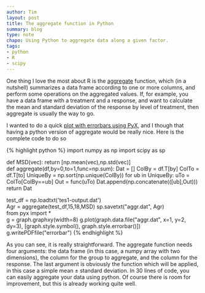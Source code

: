```yaml
---
author: Tim
layout: post
title: The aggregate function in Python
summary: blog
type: note
chapo: Using Python to aggregate data along a given factor.
tags:
- python
- R
- scipy
---
```


One thing I love the most about R is the [aggregate](http://stat.ethz.ch/R-manual/R-devel/library/stats/html/aggregate.html) function, which (in a nutshell) summarizes a data frame according to one or more columns, and perform some operations on the aggregated values. If, for example, you have a data frame with a treatment and a response, and want to calculate the mean and standard deviation of the response by level of treatment, then aggregate is usually the way to go.

I wanted to do a quick [plot with errorbars using PyX](http://pyx.sourceforge.net/examples/graphstyles/errorbar.html), and I though that having a python version of aggregate would be really nice. Here is the complete code to do so

{% highlight python %}
import numpy as np
import scipy as sp  

def MSD(vec):
	return [np.mean(vec),np.std(vec)]  
def aggregate(df,by=0,to=1,func=np.sum):
	Dat = []
    ColBy = df.T[by]
    ColTo = df.T[to]
    UniqueBy = np.sort(np.unique(ColBy))
    for ub in UniqueBy:
    	uTo = ColTo[ColBy==ub]
    	Out = func(uTo)
    	Dat.append(np.concatenate(([ub],Out)))
    return Dat  
    
test_df = np.loadtxt('tes1-output.dat')  
Agr = aggregate(test_df,15,18,MSD)
sp.savetxt("aggr.dat", Agr)  
from pyx import *  
g = graph.graphxy(width=8)
g.plot(graph.data.file("aggr.dat", x=1, y=2, dy=3),
	[graph.style.symbol(), graph.style.errorbar()])
g.writePDFfile("errorbar")
{% endhighlight %}

As you can see, it is really straightforward. The aggregate function needs four arguments: the data frame (in this case, a numpy array with two dimensions), the column for the group to aggregate, and the column for the response. The last argument is obviously the function which will be applied, in this case a simple mean ± standard deviation. In 30 lines of code, you can easily aggregate your data using python. Of course there is room for improvement, but this is already working quite well.